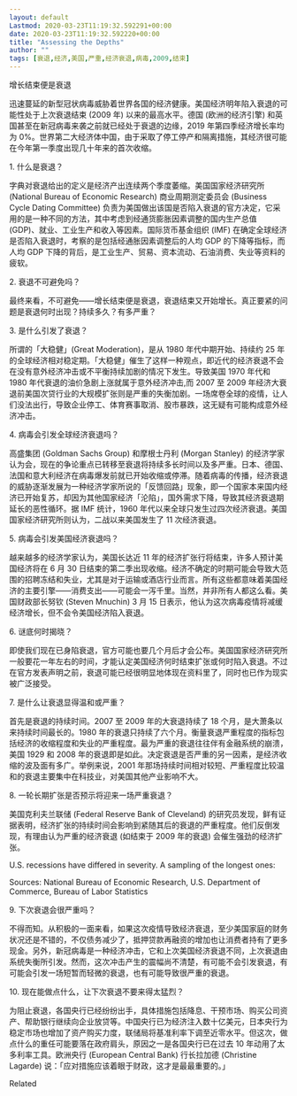 ```yaml
---
layout: default
Lastmod: 2020-03-23T11:19:32.592291+00:00
date: 2020-03-23T11:19:32.592220+00:00
title: "Assessing the Depths"
author: ""
tags: [衰退,经济,美国,严重,经济衰退,病毒,2009,结束]
---
```


增长结束便是衰退

迅速蔓延的新型冠状病毒威胁着世界各国的经济健康。美国经济明年陷入衰退的可能性处于上次衰退结束 (2009 年) 以来的最高水平。德国 (欧洲的经济引擎) 和英国甚至在新冠病毒来袭之前就已经处于衰退的边缘，2019 年第四季经济增长率均为 0%。世界第二大经济体中国，由于采取了停工停产和隔离措施，其经济很可能在今年第一季度出现几十年来的首次收缩。

1\. 什么是衰退？

字典对衰退给出的定义是经济产出连续两个季度萎缩。美国国家经济研究所 (National Bureau of Economic Research) 商业周期测定委员会 (Business Cycle Dating Committee) 负责为美国做出该国是否陷入衰退的官方决定，它采用的是一种不同的方法，其中考虑到经通货膨胀因素调整的国内生产总值 (GDP)、就业、工业生产和收入等因素。国际货币基金组织 (IMF) 在确定全球经济是否陷入衰退时，考察的是包括经通胀因素调整后的人均 GDP 的下降等指标，而人均 GDP 下降的背后，是工业生产、贸易、资本流动、石油消费、失业等资料的疲软。

2\. 衰退不可避免吗？

最终来看，不可避免——增长结束便是衰退，衰退结束又开始增长。真正要紧的问题是衰退何时出现？持续多久？有多严重？

3\. 是什么引发了衰退？

所谓的「大稳健」(Great Moderation)，是从 1980 年代中期开始、持续约 25 年的全球经济相对稳定期。「大稳健」催生了这样一种观点，即近代的经济衰退不会在没有意外经济冲击或不平衡持续加剧的情况下发生。导致美国 1970 年代和 1980 年代衰退的油价急剧上涨就属于意外经济冲击,而 2007 至 2009 年经济大衰退前美国次贷行业的大规模扩张则是严重的失衡加剧。一场席卷全球的疫情，让人们没法出行，导致企业停工、体育赛事取消、股市暴跌，这无疑有可能构成意外经济冲击。

4\. 病毒会引发全球经济衰退吗？

高盛集团 (Goldman Sachs Group) 和摩根士丹利 (Morgan Stanley) 的经济学家认为会，现在的争论重点已转移至衰退将持续多长时间以及多严重。日本、德国、法国和意大利经济在病毒爆发前就已开始收缩或停滞。随着病毒的传播，经济衰退的威胁逐渐发展为一种经济学家所说的「反馈回路」现象，即一个国家本来国内经济已开始复苏，却因为其他国家经济「沦陷」，国外需求下降，导致其经济衰退期延长的恶性循环。据 IMF 统计，1960 年代以来全球只发生过四次经济衰退。美国国家经济研究所则认为，二战以来美国发生了 11 次经济衰退。

5\. 病毒会引发美国经济衰退吗？

越来越多的经济学家认为，美国长达近 11 年的经济扩张行将结束，许多人预计美国经济将在 6 月 30 日结束的第二季出现收缩。经济不确定的时期可能会导致大范围的招聘冻结和失业，尤其是对于运输或酒店行业而言。所有这些都意味着美国经济的主要引擎——消费支出——可能会一泻千里。当然，并非所有人都这么看。美国财政部长努钦 (Steven Mnuchin) 3 月 15 日表示，他认为这次病毒疫情将减缓经济增长，但不会令美国经济陷入衰退。

6\. 谜底何时揭晓？

即使我们现在已身陷衰退，官方可能也要几个月后才会公布。美国国家经济研究所一般要花一年左右的时间，才能认定美国经济何时结束扩张或何时陷入衰退。不过在官方发表声明之前，衰退可能已经很明显地体现在资料里了，同时也已作为现实被广泛接受。

7\. 是什么让衰退显得温和或严重？

首先是衰退的持续时间。2007 至 2009 年的大衰退持续了 18 个月，是大萧条以来持续时间最长的。1980 年的衰退只持续了六个月。衡量衰退严重程度的指标包括经济的收缩程度和失业的严重程度。最为严重的衰退往往伴有金融系统的崩溃，美国 1929 和 2008 年的衰退即是如此。决定衰退是否严重的另一因素，是经济收缩的波及面有多广。举例来说，2001 年那场持续时间相对较短、严重程度比较温和的衰退主要集中在科技业，对美国其他产业影响不大。

8\. 一轮长期扩张是否预示将迎来一场严重衰退？

美国克利夫兰联储 (Federal Reserve Bank of Cleveland) 的研究员发现，鲜有证据表明，经济扩张的持续时间会影响到紧随其后的衰退的严重程度。他们反倒发现，有理由认为严重的经济衰退 (如结束于 2009 年的衰退) 会催生强劲的经济扩张。

U.S. recessions have differed in severity. A sampling of the longest ones:

Sources: National Bureau of Economic Research, U.S. Department of Commerce, Bureau of Labor Statistics

9\. 下次衰退会很严重吗？

不得而知。从积极的一面来看，如果这次疫情导致经济衰退，至少美国家庭的财务状况还是不错的，不仅债务减少了，抵押贷款再融资的增加也让消费者持有了更多现金。另外，新冠病毒是一种经济冲击，它和上次美国经济衰退不同，上次衰退由系统失衡所引发。然而，这次冲击产生的震幅尚不清楚，有可能不会引发衰退，有可能会引发一场短暂而轻微的衰退，也有可能导致很严重的衰退。

10\. 现在能做点什么，让下次衰退不要来得太猛烈？

为阻止衰退，各国央行已经纷纷出手，具体措施包括降息、干预市场、购买公司资产、帮助银行继续向企业放贷等。中国央行已为经济注入数十亿美元，日本央行为稳定市场也增加了资产购买力度，联储局将基准利率下调至近零水平。但这次，做点什么的重任可能要落在政府肩头，原因之一是各国央行已在过去 10 年动用了太多利率工具。欧洲央行 (European Central Bank) 行长拉加德 (Christine Lagarde) 说：「应对措施应该着眼于财政，这才是最最重要的。」

Related

